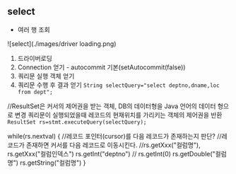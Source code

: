 ## select
- 여러 행 조회

![select](./images/driver loading.png)

1. 드라이버로딩
2. Connection 얻기 - autocommit 기본(setAutocommit(false))
3. 쿼리문 실행 객체 얻기
4. 쿼리문 수행 후 결과 얻기
``String selectQuery="select deptno,dname,loc from dept";``

//ResultSet은 커서의 제어권을 받는 객체, DB의 데이터형을 Java 언어의 데이터 형으로 변경
쿼리문이 실행되었을때 레코드의 현재위치를 가리키는 객체의 제어권을 반환
``ResultSet rs=stmt.executeQuery(selectQuery);``

while(rs.nextval) { //레코드 포인터(cursor)를 다음 레코드가 존재하는지 판단?
//레코드가 존재하면 커서를 다음 레코드로 이동시킨다.
//rs.getXxx("컬럼명"), rs.getXxx("컬럼인덱스")
rs.getInt("deptno") // rs.getInt(0) 
rs.getDouble("컬럼명")
rs.getString("컬럼명")
}

